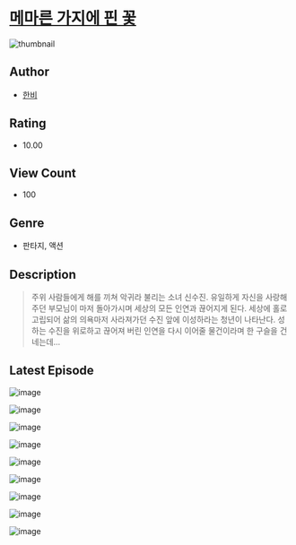 # [메마른 가지에 핀 꽃](https://comic.naver.com/challenge/list?titleId=810936)
![thumbnail](https://image-comic.pstatic.net/user_contents_data/challenge_comic/2023/05/25/367133/upload_3486405369485930552_480x623.jpeg)

## Author
- [한비](https://comic.naver.com/artistTitle?id=367133)

## Rating
- 10.00

## View Count
- 100

## Genre
- 판타지, 액션

## Description
> 주위 사람들에게 해를 끼쳐 악귀라 불리는 소녀 신수진. 유일하게 자신을 사랑해 주던 부모님이 마저 돌아가시며 세상의 모든 인연과 끊어지게 된다. 세상에 홀로 고립되어 삶의 의욕마저 사라져가던 수진 앞에 이성하라는 청년이 나타난다. 성하는 수진을 위로하고 끊어져 버린 인연을 다시 이어줄 물건이라며 한 구슬을 건네는데...


## Latest Episode
![image](https://image-comic.pstatic.net/user_contents_data/challenge_comic/2023/05/25/367133/upload_3617065838859073077.jpeg)

![image](https://image-comic.pstatic.net/user_contents_data/challenge_comic/2023/05/25/367133/upload_3977015132888981862.jpeg)

![image](https://image-comic.pstatic.net/user_contents_data/challenge_comic/2023/05/25/367133/upload_3703191881689621304.jpeg)

![image](https://image-comic.pstatic.net/user_contents_data/challenge_comic/2023/05/25/367133/upload_4049633701111346785.jpeg)

![image](https://image-comic.pstatic.net/user_contents_data/challenge_comic/2023/05/25/367133/upload_7161674700634272866.jpeg)

![image](https://image-comic.pstatic.net/user_contents_data/challenge_comic/2023/05/25/367133/upload_3617858568754311216.jpeg)

![image](https://image-comic.pstatic.net/user_contents_data/challenge_comic/2023/05/25/367133/upload_3991142968247595873.jpeg)

![image](https://image-comic.pstatic.net/user_contents_data/challenge_comic/2023/05/25/367133/upload_3833469491738653745.jpeg)

![image](https://image-comic.pstatic.net/user_contents_data/challenge_comic/2023/05/25/367133/upload_4121975879682502709.jpeg)
